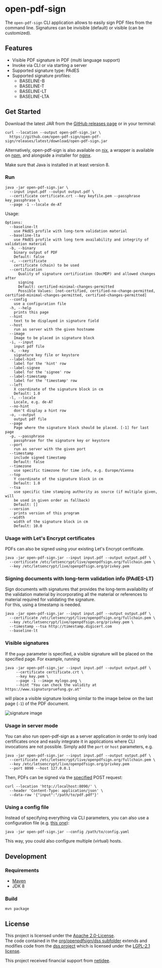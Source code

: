# open-pdf-sign

The `open-pdf-sign` CLI application allows to easily sign PDF files from the command line. 
Signatures can be invisible (default) or visible (can be customized). 

## Features

* Visible PDF signature in PDF (multi language support)
* Invoke via CLI or via starting a server
* Supported signature type: PAdES
* Supported signature profiles: 
  * BASELINE-B
  * BASELINE-T
  * BASELINE-LT
  * BASELINE-LTA

## Get Started

Download the latest JAR from the [GitHub releases page](https://github.com/open-pdf-sign/open-pdf-sign/releases) or in your terminal:

```shell
curl --location --output open-pdf-sign.jar \
  https://github.com/open-pdf-sign/open-pdf-sign/releases/latest/download/open-pdf-sign.jar
```

Alternatively, open-pdf-sign is also available on [nix](https://github.com/NixOS/nixpkgs/tree/master/pkgs/tools/misc/open-pdf-sign),
a wrapper is available on [npm](https://www.npmjs.com/package/open-pdf-sign), and alongside a installer for [nginx](https://github.com/open-pdf-sign/open-pdf-sign-configurator).

Make sure that Java is installed in at least version 8.

### Run

```shell
java -jar open-pdf-sign.jar \
  --input input.pdf --output output.pdf \
  --certificate certificate.crt --key keyfile.pem --passphrase key_passphrase \
  --page -1 --locale de-AT
```

Usage:

```text
Options:
  --baseline-lt
    use PAdES profile with long-term validation material
  --baseline-lta
    use PAdES profile with long term availability and integrity of validation material
  -b, --binary
    binary output of PDF
    Default: false
  -c, --certificate
    certificate (chain) to be used
  --certification
      Quality of signature certification (DocMDP) and allowed changes after
      signing
      Default: certified-minimal-changes-permitted
      Possible Values: [not-certified, certified-no-change-permitted, certified-minimal-changes-permitted, certified-changes-permitted]
  --config
    use a configuration file
  -h, --help
    prints this page
  --hint
    text to be displayed in signature field
  --host
    run as server with the given hostname
  --image
    Image to be placed in signature block
  -i, --input
    input pdf file
  -k, --key
    signature key file or keystore
  --label-hint
    label for the 'hint' row
  --label-signee
    label for the 'signee' row
  --label-timestamp
    label for the 'timestamp' row
  --left
    X coordinate of the signature block in cm
    Default: 1.0
  -l, --locale
    Locale, e.g. de-AT
  --no-hint
    don't display a hint row
  -o, --output
    output pdf file
  --page
    Page where the signature block should be placed. [-1] for last page
  -p, --passphrase
    passphrase for the signature key or keystore
  --port
    run as server with the given port
  --timestamp
    include signed timestamp
    Default: false
  --timezone
    use specific timezone for time info, e.g. Europe/Vienna
  --top
    Y coordinate of the signature block in cm
    Default: 1.0
  --tsa
    use specific time stamping authority as source (if multiple given, will
    be used in given order as fallback)
    Default: []
  --version
    prints version of this program
  --width
    width of the signature block in cm
    Default: 10.0
```

### Usage with Let's Encrypt certificates

PDFs can also be signed using your existing Let's Encrypt certificate.

```shell
java -jar open-pdf-sign.jar --input input.pdf --output output.pdf \
  --certificate /etc/letsencrypt/live/openpdfsign.org/fullchain.pem \
  --key /etc/letsencrypt/live/openpdfsign.org/privkey.pem
```

### Signing documents with long-term validation info (PAdES-LT)

Sign documents with signatures that provides the long-term availability 
of the validation material by incorporating all the material 
or references to material required for validating the signature.  
For this, using a timestamp is needed.

```shell
java -jar open-pdf-sign.jar --input input.pdf --output output.pdf \
  --certificate /etc/letsencrypt/live/openpdfsign.org/fullchain.pem \
  --key /etc/letsencrypt/live/openpdfsign.org/privkey.pem \
  --timestamp --tsa http://timestamp.digicert.com
  --baseline-lt
```


### Visible signatures

If the `page` parameter is specified, a visible signature will be placed on the specified page. 
For example, running

```shell
java -jar open-pdf-sign.jar --input input.pdf --output output.pdf \
     --certificate certificate.crt \
     --key key.pem \
     --page -1 --image mylogo.png \
     --hint "You can check the validity at https://www.signaturpruefung.gv.at"
```

will place a visible signature looking similar to the image below on the last page (`-1`) of the PDF document.

![signature image](https://www.openpdfsign.org/images/signature.png)


### Usage in server mode

You can also run open-pdf-sign as a server application in order to only load certificates once and easily integrate it in applications where CLI invocations are not possible. 
Simply add the `port` or `host` parameters, e.g.

```shell
java -jar open-pdf-sign.jar --input input.pdf --output output.pdf \
  --certificate /etc/letsencrypt/live/openpdfsign.org/fullchain.pem \
  --key /etc/letsencrypt/live/openpdfsign.org/privkey.pem
  --port 8090 --host 127.0.0.1
```

Then, PDFs can be signed via the [specified](src/main/resources/openapi.yml) POST request:

```shell
curl --location 'http://localhost:8090/' \
  --header 'Content-Type: application/json' \
  --data-raw '{"input":"/path/to/pdf.pdf"}'
```

### Using a config file

Instead of specifying everything via CLI parameters, you can also use a configuration file (e.g. [this one](src/test/resources/test-config.yml)):

```shell
java -jar open-pdf-sign.jar --config /path/to/config.yaml
```

This way, you could also configure multiple (virtual) hosts.

## Development

### Requirements

* [Maven](https://maven.apache.org/)
* JDK 8

### Build

```shell
mvn package
```

## License

This project is licensed under the [Apache 2.0-License](LICENSE).  
The code contained in the [org/openpdfsign/dss subfolder](https://github.com/open-pdf-sign/open-pdf-sign/tree/master/src/main/java/org/openpdfsign/dss)
extends and modifies code from the [dss project](https://github.com/esig/dss/) which is licensed under the [LGPL-2.1 license](https://github.com/esig/dss/blob/master/LICENSE).  

This project received financial support from [netidee](https://www.netidee.at/open-pdf-sign).
